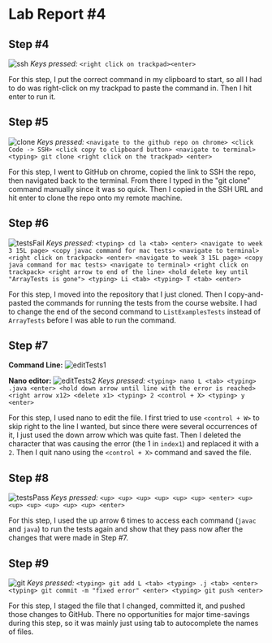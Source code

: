 # Lab Report #4
## Step #4
![ssh](https://user-images.githubusercontent.com/56090826/221434070-4a8c2d97-de69-4ce6-adc9-7c460d05b92f.png)
*Keys pressed:* `<right click on trackpad><enter>`

For this step, I put the correct command in my clipboard to start, so all I had to do was right-click on my trackpad to paste the command in. Then I hit enter to run it.
## Step #5
![clone](https://user-images.githubusercontent.com/56090826/221434073-378d312b-1087-4d8e-89f8-44298c902bf7.png)
*Keys pressed:* `<navigate to the github repo on chrome> <click Code -> SSH> <click copy to clipboard button> <navigate to terminal> <typing> git clone <right click on the trackpad> <enter>`

For this step, I went to GitHub on chrome, copied the link to SSH the repo, then navigated back to the terminal. From there I typed in the "git clone" command manually since it was so quick. Then I copied in the SSH URL and hit enter to clone the repo onto my remote machine.
## Step #6
![testsFail](https://user-images.githubusercontent.com/56090826/221434071-7e47ad02-d971-45a9-abce-cae1951021c5.png)
*Keys pressed:* `<typing> cd la <tab> <enter> <navigate to week 3 15L page> <copy javac command for mac tests> <navigate to terminal> <right click on trackpack> <enter> <navigate to week 3 15L page> <copy java command for mac tests> <navigate to terminal> <right click on trackpack> <right arrow to end of the line> <hold delete key until "ArrayTests is gone"> <typing> Li <tab> <typing> T <tab> <enter>`

For this step, I moved into the repository that I just cloned. Then I copy-and-pasted the commands for running the tests from the course website. I had to change the end of the second command to `ListExamplesTests` instead of `ArrayTests` before I was able to run the command.
## Step #7
**Command Line:**
![editTests1](https://user-images.githubusercontent.com/56090826/221434224-89edaebb-0d5e-4bb3-b97a-cc94b2e3732d.png)

**Nano editor:**
![editTests2](https://user-images.githubusercontent.com/56090826/221434223-abf81a4e-660b-4aa7-9616-6f671274e9a0.png)
*Keys pressed:* `<typing> nano L <tab> <typing> .java <enter> <hold down arrow until line with the error is reached> <right arrow x12> <delete x1> <typing> 2 <control + X> <typing> y <enter>`

For this step, I used nano to edit the file. I first tried to use `<control + W>` to skip right to the line I wanted, but since there were several occurrences of it, I just used the down arrow which was quite fast. Then I deleted the character that was causing the error (the 1 in `index1`) and replaced it with a `2`. Then I quit nano using the `<control + X>` command and saved the file.
## Step #8
![testsPass](https://user-images.githubusercontent.com/56090826/221434072-0ddc8170-1497-4d39-ac7b-6780009a8397.png)
*Keys pressed:* `<up> <up> <up> <up> <up> <up> <enter> <up> <up> <up> <up> <up> <up> <enter>`
 
 For this step, I used the up arrow 6 times to access each command (`javac` and `java`) to run the tests again and show that they pass now after the changes that were made in Step #7.
## Step #9
![git](https://user-images.githubusercontent.com/56090826/221434069-99554092-472c-4faf-984c-e8efb707bcf6.png)
*Keys pressed:* `<typing> git add L <tab> <typing> .j <tab> <enter> <typing> git commit -m "fixed error" <enter> <typing> git push <enter>`
 
For this step, I staged the file that I changed, committed it, and pushed those changes to GitHub. There no opportunities for major time-savings during this step, so it was mainly just using tab to autocomplete the names of files.
